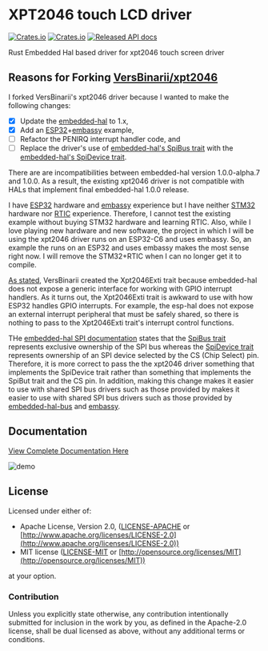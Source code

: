 # XPT2046 touch LCD driver

[![Crates.io](https://img.shields.io/crates/d/xpt2046.svg)](https://crates.io/crates/xpt2046)
[![Crates.io](https://img.shields.io/crates/v/xpt2046.svg)](https://crates.io/crates/xpt2046)
[![Released API docs](https://docs.rs/xpt2046/badge.svg)](https://docs.rs/xpt2046)

Rust Embedded Hal based driver for xpt2046 touch screen driver

## Reasons for Forking [VersBinarii/xpt2046](https://github.com/VersBinarii/xpt2046)

I forked VersBinarii's xpt2046 driver because I wanted to make the following changes:

- [x] Update the [embedded-hal](https://github.com/rust-embedded/embedded-hal/tree/master/embedded-hal) to 1.x,
- [x] Add an [ESP32](https://github.com/esp-rs/esp-hal)+[embassy](https://github.com/embassy-rs/embassy) example,
- [ ] Refactor the PENIRQ interrupt handler code, and
- [ ] Replace the driver's use of [embedded-hal's SpiBus trait](https://docs.esp-rs.org/esp-idf-hal/embedded_hal/spi/trait.SpiBus.html) with the [embedded-hal's SpiDevice trait](https://docs.esp-rs.org/esp-idf-hal/embedded_hal/spi/trait.SpiDevice.html).

There are are incompatibilities between embedded-hal version 1.0.0-alpha.7 and 1.0.0. As a result, the existing xpt2046 driver is not compatible with HALs that implement final embedded-hal 1.0.0 release.

I have [ESP32](https://github.com/esp-rs/esp-hal) hardware and [embassy](https://github.com/embassy-rs/embassy) experience but I have neither [STM32](https://github.com/stm32-rs/stm32f4xx-hal) hardware nor [RTIC](https://github.com/rtic-rs/rtic) experience. Therefore, I cannot test the existing example without buying STM32 hardware and learning RTIC. Also, while I love playing new hardware and new software, the project in which I will be using the xpt2046 driver runs on an ESP32-C6 and uses embassy. So, an example the runs on an ESP32 and uses embassy makes the most sense right now. I will remove the STM32+RTIC when I can no longer get it to compile.

[As stated](https://github.com/VersBinarii/xpt2046/blob/v0.3.0/src/exti_pin.rs), VersBinarii created the Xpt2046Exti trait because embedded-hal does not expose a generic interface for working with GPIO interrupt handlers. As it turns out, the Xpt2046Exti trait is awkward to use with how ESP32 handles GPIO interrupts. For example, the esp-hal does not expose an external interrupt peripheral that must be safely shared, so there is nothing to pass to the Xpt2046Exti trait's interrupt control functions.

THe [embedded-hal SPI documentation](https://docs.rs/embedded-hal/latest/embedded_hal/spi/index.html) states that the [SpiBus trait](https://docs.rs/embedded-hal/latest/embedded_hal/spi/trait.SpiBus.html) represents exclusive ownership of the SPI bus whereas the [SpiDevice trait](https://docs.rs/embedded-hal/latest/embedded_hal/spi/trait.SpiDevice.html) represents ownership of an SPI device selected by the CS (Chip Select) pin. Therefore, it is more correct to pass the the xpt2046 driver something that implements the SpiDevice trait rather than something that implements the SpiBut trait and the CS pin. In addition, making this change makes it easier to use with shared SPI bus drivers such as those provided by makes it easier to use with shared SPI bus drivers such as those provided by [embedded-hal-bus](https://docs.rs/embedded-hal-bus/latest/embedded_hal_bus/spi/index.html) and [embassy](https://docs.rs/embassy-embedded-hal/latest/embassy_embedded_hal/shared_bus/index.html).

## Documentation

[View Complete Documentation Here](https://docs.rs/xpt2046)

![demo](touch_rust.png)

## License

Licensed under either of:

- Apache License, Version 2.0, ([LICENSE-APACHE](LICENSE-APACHE) or [http://www.apache.org/licenses/LICENSE-2.0](http://www.apache.org/licenses/LICENSE-2.0))
- MIT license ([LICENSE-MIT](LICENSE-MIT) or [http://opensource.org/licenses/MIT](http://opensource.org/licenses/MIT))

at your option.

### Contribution

Unless you explicitly state otherwise, any contribution intentionally submitted for inclusion in the work by you, as defined in the Apache-2.0 license, shall be dual licensed as above, without any additional terms or conditions.
